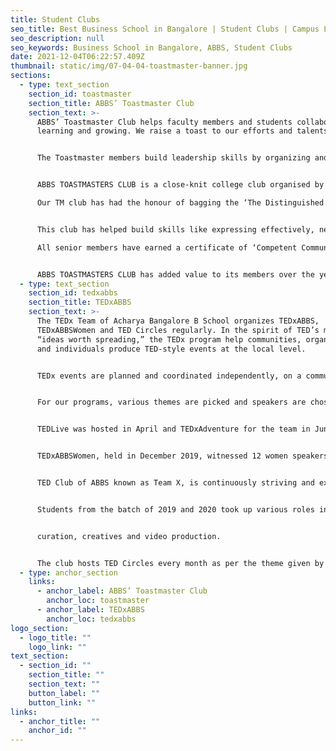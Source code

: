 ```yaml
---
title: Student Clubs
seo_title: Best Business School in Bangalore | Student Clubs | Campus Life
seo_description: null
seo_keywords: Business School in Bangalore, ABBS, Student Clubs
date: 2021-12-04T06:22:57.409Z
thumbnail: static/img/07-04-04-toastmaster-banner.jpg
sections:
  - type: text_section
    section_id: toastmaster
    section_title: ABBS’ Toastmaster Club
    section_text: >-
      ABBS’ Toastmaster Club helps faculty members and students collaborate on
      learning and growing. We raise a toast to our efforts and talents.


      The Toastmaster members build leadership skills by organizing and conducting meetings. Club leadership roles and leadership development programs also offer opportunities to learn and practice for the careers students want to build for themselves. Just as the Toastmasters’ learn to speak simply by speaking, they learn leadership by leading.


      ABBS TOASTMASTERS CLUB is a close-knit college club organised by the students of ABBS. It is a supportive and enthusiastic environment where students help each other grow and learn skills beyond communication and leadership. The Toastmasters program specifically targets critical thinking, giving feedback, time management, planning and implementation, organization and delegation, facilitation, mentoring, motivation, and team-building.

      Our TM club has had the honour of bagging the ‘The Distinguished Club’ status for the year 2020-21. Our 100th TM meeting was attended by distinguished guests from various Toastmaster clubs across India.


      This club has helped build skills like expressing effectively, networking, developing confidence and honing leadership abilities which has resulted in impressive placements and exciting careers. 

      All senior members have earned a certificate of ‘Competent Communicator’ which is highly valued in the corporate sector. 


      ABBS TOASTMASTERS CLUB has added value to its members over the years and hopes to continue to do so.
  - type: text_section
    section_id: tedxabbs
    section_title: TEDxABBS
    section_text: >-
      The TEDx Team of Acharya Bangalore B School organizes TEDxABBS,
      TEDxABBSWomen and TED Circles regularly. In the spirit of TED’s mission,
      “ideas worth spreading,” the TEDx program help communities, organizations
      and individuals produce TED-style events at the local level.


      TEDx events are planned and coordinated independently, on a community-by-community basis, under a free license from TED.


      For our programs, various themes are picked and speakers are chosen for the event. On the 5th of January 2019, TEDxABBS held ‘Reflect’ with 9 talks/ideas about agriculture, sports, art, culture, global issues, mind power, motivation and music.


      TEDLive was hosted in April and TEDxAdventure for the team in June 2019, where team members went trekking to Kumaraparvatha.


      TEDxABBSWomen, held in December 2019, witnessed 12 women speakers discussing topics relating to UN SDG #5 – gender equality, mental issues, fitness, sex, death, and charitable giving. Other discourses on expanding and evolving identities, travel, womanhood, sustainability, invention, recycling and reviving were talked over.


      TED Club of ABBS known as Team X, is continuously striving and excelling in spreading ideas aligning with the global TED platform. The team has around 20 members volunteering for the TEDxABBS Club, including alumni that are an integral part of the TEDxABBS Club.


      Students from the batch of 2019 and 2020 took up various roles in screening ideas/speakers,


      curation, creatives and video production.


      The club hosts TED Circles every month as per the theme given by TED.
  - type: anchor_section
    links:
      - anchor_label: ABBS’ Toastmaster Club
        anchor_loc: toastmaster
      - anchor_label: TEDxABBS
        anchor_loc: tedxabbs
logo_section:
  - logo_title: ""
    logo_link: ""
text_section:
  - section_id: ""
    section_title: ""
    section_text: ""
    button_label: ""
    button_link: ""
links:
  - anchor_title: ""
    anchor_id: ""
---
```

